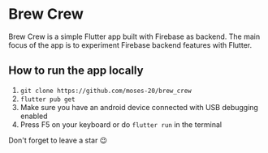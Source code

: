 # Brew Crew

Brew Crew is a simple Flutter app built with Firebase as backend. The main focus of the app is to experiment Firebase backend features with Flutter.

## How to run the app locally

1. `git clone https://github.com/moses-20/brew_crew`
2. `flutter pub get`
3. Make sure you have an android device connected with USB debugging enabled
4. Press F5 on your keyboard or do `flutter run` in the terminal

Don't forget to leave a star 😉
